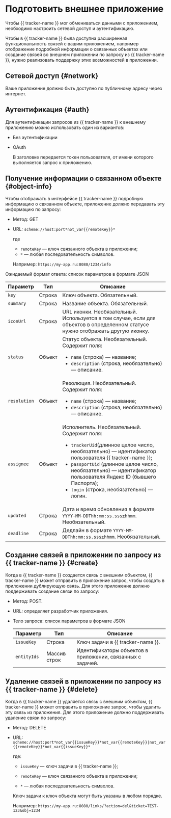 # Подготовить внешнее приложение

Чтобы {{ tracker-name }} мог обмениваться данными с приложением, необходимо настроить сетевой доступ и аутентификацию.

Чтобы в {{ tracker-name }} была доступна расширенная функциональность связей с вашим приложением, например отображение подробной информации о связанных объектах или создание связей во внешнем приложении по запросу из {{ tracker-name }}, нужно реализовать поддержку этих возможностей в приложении.

## Сетевой доступ {#network}


Ваше приложение должно быть доступно по публичному адресу через интернет.

## Аутентификация {#auth}

Для аутентификации запросов из {{ tracker-name }} к внешнему приложению можно использовать один из вариантов:

- Без аутентификации 

- OAuth

  В заголовке передается токен пользователя, от имени которого выполняется запрос к приложению.


## Получение информации о связанном объекте {#object-info}

Чтобы отображать в интерфейсе {{ tracker-name }} подробную информацию о связанном объекте, приложение должно передавать эту информацию по запросу:

- Метод: GET

- URL: `scheme://host:port*not_var{{remoteKey}}*`

	где
	- `remoteKey` — ключ связанного объекта в приложении;
	- `*` — любая последовательность символов.

	Например: `https://my-app.ru:8080/1234/info`

Ожидаемый формат ответа: список параметров в формате JSON

 Параметр | Тип | Описание
 -------- | -------- | ----------
 `key` | Строка | Ключ объекта. Обязательный.
 `summary` | Строка | Название объекта. Обязательный.
 `iconUrl` | Строка | URL иконки. Необязательный.<br/>Используется в том случае, если для объектов в определенном статусе нужно отображать другую иконку.
 `status` | Объект | Статус объекта. Необязательный.<br/>Содержит поля: <ul><li>`name` (строка) — название;</li><li>`description` (строка, необязательно) — описание.</li></ul>
 `resolution` | Объект |Резолюция. Необязательный.<br/>Содержит поля: <ul><li>`name` (строка) — название;</li><li>`description` (строка, необязательно) — описание.</li></ul>
 `assignee` |Объект| Исполнитель. Необязательный.<br/>Содержит поля:<ul><li>`trackerUid`(длинное целое число, необязательно) — идентификатор пользователя {{ tracker-name }};</li><li>`passportUid` (длинное целое число, необязательно) — идентификатор пользователя Яндекс ID (бывшего Паспорта);</li><li>`login` (строка, необязательно) — логин.</li></ul>
 `updated` | Строка | Дата и время обновления в формате `YYYY-MM-DDThh:mm:ss.sss±hhmm`. Необязательный.
 `deadline` | Строка | Дедлайн в формате `YYYY-MM-DDThh:mm:ss.sss±hhmm`. Необязательный.

## Создание связей в приложении по запросу из {{ tracker-name }} {#create}

Когда в {{ tracker-name }} создается связь с внешним объектом, {{ tracker-name }} может отправить в приложение запрос, чтобы создать в приложении дублирующую связь. Для этого приложение должно поддерживать создание связи по запросу:

- Метод: POST.

- URL: определяет разработчик приложения.

- Тело запроса: список параметров в формате JSON

    Параметр | Тип | Описание
    -------- | -------- | ----------
	`issueKey` | Строка | Ключ задачи в {{ tracker-name }}.
	`entityIds` | Массив строк | Идентификаторы объектов в приложении, связанных с задачей.

## Удаление связей в приложении по запросу из {{ tracker-name }} {#delete}

Когда в {{ tracker-name }} удаляется связь с внешним объектом, {{ tracker-name }} может отправить в приложение запрос, чтобы удалить эту связь из приложения. Для этого приложение должно поддерживать удаление связи по запросу:

- Метод: DELETE

- URL: `scheme://host:port*not_var{{issueKey}}*not_var{{remoteKey}}|not_var{{remoteKey}}*not_var{{issueKey}}*`

	где:

	- `issueKey` — ключ задачи в {{ tracker-name }};

	- `remoteKey` — ключ связанного объекта в приложении;

	- `*` — любая последовательность символов.

	Ключ задачи к ключ объекта могут быть указаны в любом порядке.

	Например: `https://my-app.ru:8080/links/?action=del&ticket=TEST-123&obj=1234`

